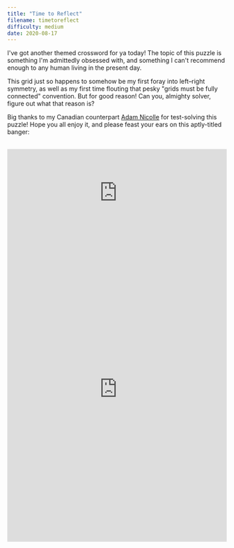 ```yaml
---
title: "Time to Reflect"
filename: timetoreflect
difficulty: medium
date: 2020-08-17
---
```


I've got another themed crossword for ya today! The topic of this puzzle is something I'm admittedly obsessed with, and something I can't recommend enough to any human living in the present day.

This grid just so happens to somehow be my first foray into left–right symmetry, as well as my first time flouting that pesky "grids must be fully connected" convention. But for good reason! Can you, almighty solver, figure out what that reason is?

Big thanks to my Canadian counterpart [Adam Nicolle](https://luckyxwords.blogspot.com) for test-solving this puzzle! Hope you all enjoy it, and please feast your ears on this aptly-titled banger:<br/><br/>

<iframe width="100%" height="200" src="https://www.youtube.com/embed/2ubIhBZG9NA" frameborder="0" allow="accelerometer; autoplay; encrypted-media; gyroscope; picture-in-picture" allowfullscreen></iframe><br/>

<iframe height="700" width="100%" allowfullscreen="true" style="border:none;width: 100% !important;position: static;display: block !important;margin: 0 !important;"  name="80a395d458cc73db445abfa4d939b092b4a474d001c5431bf80bbf61485a14ea" src="https://amuselabs.com/pmm/crossword?id=9e77e76b&set=80a395d458cc73db445abfa4d939b092b4a474d001c5431bf80bbf61485a14ea&embed=1&compact=1&maxCols=2"></iframe>
